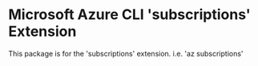 Microsoft Azure CLI 'subscriptions' Extension
==========================================

This package is for the 'subscriptions' extension.
i.e. 'az subscriptions'
